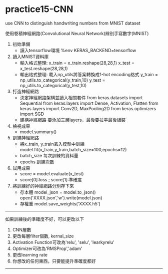 # practice15-CNN
use CNN to distinguish handwriting numbers from MNIST dataset

使用卷積神經網路(Convolutional Neural Network)辨別手寫數字(MNIST)
1. 初始準備 
   - 讀入tensorflow環境
        %env KERAS_BACKEND=tensorflow
2. 讀入MNIST資料庫
   - 輸入格式整理: 
        x_train = x_train.reshape(28,28,1)
        x_test = x_test.reshape(28,28,1)
   - 輸出格式整理: 載入np_utils將答案轉換成1-hot encoding格式
        y_train = np_utils.to_categorical(y_train,10)
        y_test = np_utils.to_categorical(y_test,10)
3. 打造神經網路
   - 決定神經網路架構並讀入相關套件
        from keras.datasets import Sequential
        from keras.layers import Dense, Activation, Flatten
        from keras.layers import Conv2D, MaxPooling2D
        from keras.optimizers import SGD
   - 建構神經網路
        要添加三層layers，最後要拉平最後組裝
4. 檢視成果
   - model.summary()
5. 訓練神經網路
   - 將x_train, y_train丟入模型中訓練 
        model.fit(x_train,y_train,batch_size=100,epochs=12)
   - batch_size 每次訓練的資料量
   - epochs 訓練次數
6. 試用成果
   - score = model.evaluate(x_test)
   - score[0]:loss ; score[1]:準確度
7. 將訓練好的神經網路分別存下來
   - 存本體 
        model_json = model.to_json()
        open('XXXX.json','w').write(model.json)
   - 存權重 
        model.save_weights('XXXX.h5')
        
*****
如果訓練後的準確度不好，可以更改以下
1. CNN層數
2. 更改每層filter個數, kernal_size
3. Activation Function可改為'relu', 'selu', 'learkyrelu'
4. Optimizer可改為'RMSProp','adam'
5. 更改learning rate
6. 你想改的任何東西，只要能提升準確度都好
*****
